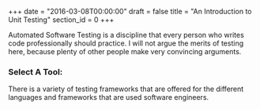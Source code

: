 +++
date = "2016-03-08T00:00:00"
draft = false
title = "An Introduction to Unit Testing"
section_id = 0
+++


Automated Software Testing is a discipline that every person who writes code professionally should practice. I will not argue the merits of testing here, because plenty of other people make very convincing arguments.


### Select A Tool:
 There is a variety of testing frameworks that are offered for the different languages and frameworks that are used software engineers.
